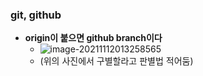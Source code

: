 ### git, github 

- **origin이 붙으면 github branch이다**
  - ![image-20211112013258565](C:\Users\4545a\AppData\Roaming\Typora\typora-user-images\image-20211112013258565.png)
  - (위의 사진에서 구별할라고 판별법 적어둠)

